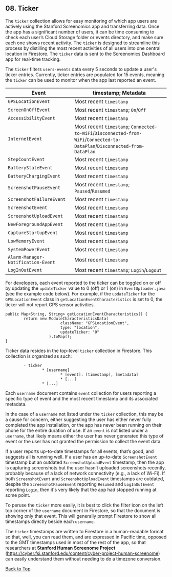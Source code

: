 ## 08. Ticker

The `ticker` collection allows for easy monitoring of which app users are actively using the Stanford Screenomics app and transferring data. Once the app has a significant number of users, it can be time consuming to check each user’s Cloud Storage folder or events directory, and make
sure each one shows recent activity. The `ticker` is designed to streamline this process by distilling the most recent activities of all users into one central location in Firestore. The `ticker` data is sent to the Screenomics Dashboard app for real-time tracking.

The `ticker` filters `users-events` data every 5 seconds to update a user's ticker entries. Currently, ticker entries are populated for 15 events, meaning the `ticker` can be used to monitor when the app last reported an event.  

| Event | timestamp; Metadata |
|---|---|
| `GPSLocationEvent` | Most recent `timestamp` |
| `ScreenOnOffEvent` | Most recent `timestamp`; `On`/`Off` |
| `AccessibilityEvent` | Most recent `timestamp` |
| `InternetEvent` | Most recent `timestamp`; `Connected-to-WiFi`/`Disconnected-from-WiFi`/`Connected-to-DataPlan`/`Disconnected-from-DataPlan` |
| `StepCountEvent` | Most recent `timestamp` |
| `BatteryStateEvent` | Most recent `timestamp` |
| `BatteryChargingEvent` | Most recent `timestamp` |
| `ScreenshotPauseEvent` | Most recent `timestamp`; `Paused`/`Resumed` |
| `ScreenshotFailureEvent` | Most recent `timestamp` |
| `ScreenshotEvent` | Most recent `timestamp` |
| `ScreenshotUploadEvent` | Most recent `timestamp` |
| `NewForegroundAppEvent` | Most recent `timestamp` |
| `CaptureStartupEvent` | Most recent `timestamp` |
| `LowMemoryEvent` | Most recent `timestamp` |
| `SystemPowerEvent` | Most recent `timestamp` |
| `Alarm-Manager-Notification-Event` | Most recent `timestamp` |
| `LogInOutEvent` | Most recent `timestamp`; `Login`/`Logout` |

For developers, each event reported to the ticker can be toggled on or off by updating the `updateTicker` value to 0 (off) or 1 (on) in `EventUploader.java` (see the example code below). For example, if the `updateTicker` for the `GPSLocationEvent` class in `getLocationEventCharacteristics` is set to 0, the ticker will not report GPS sensor activities.

```
public Map<String, String> getLocationEventCharacteristics() {
        return new ModuleCharacteristicsData(
                        className: "GPSLocationEvent",
                        type: "location",
                        updateTicker: "0"
                   ).toMap();
}
```

Ticker data resides in the top-level `ticker` collection in Firestore. This collection is organized as such:

```
        - ticker
                * [username]
                        * [event]: [timestamp], [metadata]
                        * [...]
                * [...]
```

Each `username` document contains `event` collection for users reporting a specific type of event and the most recent timestamp and its associated metadata.

In the case of a `username` not listed under the `ticker` collection, this may be a cause for concern, either suggesting the user has either never fully completed the app installation, or the app has never been running on their phone for the entire duration of use. If an `event` is not listed under a `username`, that likely means either the user has never generated this type of event or the user has not granted the permission to collect the event data. 

If a user reports up-to-date timestamps for all events, that’s good, and suggests all is running well. If a user has an up-to-date `ScreenshotEvent` timestamp but an outdated
`ScreenshotUploadEvent` timestamp, then the app is capturing screenshots but the user hasn’t
uploaded screenshots recently, probably because of a lack of network connectivity (e.g., a lack of Wi-Fi). If both `ScreenshotEvent` and `ScreenshotUploadEvent` timestamps are outdated, despite the `ScreenshotPauseEvent` reporting `Resumed` and `LogInOutEvent` reporting `Login`, then it's very likely that the app had stopped running at some point.

To peruse the `ticker` more easily, it is best to click the filter icon on the left top corner of the `username` document in Firestore, so that the document is showing only that event. This will generally prompt Firestore to show all timestamps directly beside each `username`.

The `ticker` timestamps are written to Firestore in a human-readable format so that, well, you can read them, and are expressed in Pacific time, opposed to the GMT timestamps used in most of the rest of the app, so that researchers at **Stanford Human Screenome Project** (https://cyber.fsi.stanford.edu/content/cyber-project-human-screenome) can easily understand them without needing to do a timezone conversion.



[Back to Top](#Ticker)
